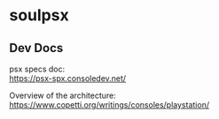 # soulpsx

## Dev Docs
psx specs doc: \
https://psx-spx.consoledev.net/

Overview of the architecture: \
https://www.copetti.org/writings/consoles/playstation/
